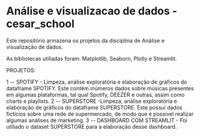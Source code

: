 # Análise e visualizacao de dados - cesar_school

Este repositório armazena os projetos da disciplina de Análise e visualização de dados.

As bibliotecas utiliadas foram: Matplotlib, Seaborn, Plotly e Streamlit.

PROJETOS:

1 -- SPOTIFY - Limpeza, análise exploratória e elaboração de gráficos do dataframe SPOTIFY. Este contém inúmeros dados sobre músicas presentes em algumas plataformas, tal qual Spotify, DEEZER e outras, assim como charts e playlists.
2 -- SUPERSTORE -Limpeza, análise exploratória e elaboração de gráficos do dataframe SUPERSTORE. Este possui dados fictícios sobre uma rede de supermercado, de modo que é possível realizar algumas análises de marketing.
3 -- DASHBOARD COM STREAMLIT - Foi utiliado o dataset SUPERSTORE para a elaboração desse dashboard.
